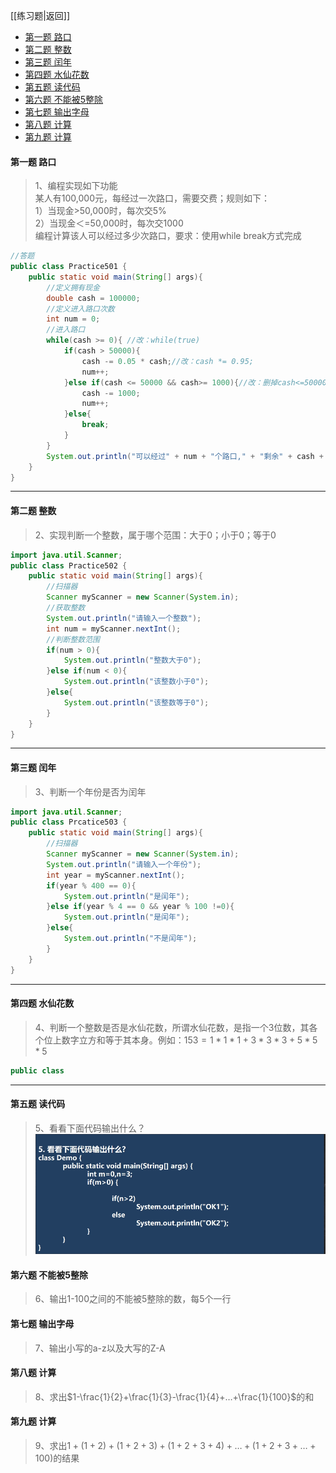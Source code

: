 [[练习题|返回]]


- [第一题 路口](#第一题-路口)
- [第二题 整数](#第二题-整数)
- [第三题 闰年](#第三题-闰年)
- [第四题 水仙花数](#第四题-水仙花数)
- [第五题 读代码](#第五题-读代码)
- [第六题 不能被5整除](#第六题-不能被5整除)
- [第七题 输出字母](#第七题-输出字母)
- [第八题 计算](#第八题-计算)
- [第九题 计算](#第九题-计算)
#### 第一题 路口
>1、编程实现如下功能  
>某人有100,000元，每经过一次路口，需要交费；规则如下：  
>1）当现金>50,000时，每次交5%  
>2）当现金＜=50,000时，每次交1000  
>编程计算该人可以经过多少次路口，要求：使用while break方式完成

```java
//答题
public class Practice501 {
    public static void main(String[] args){
        //定义拥有现金
        double cash = 100000;
        //定义进入路口次数
        int num = 0;
        //进入路口
        while(cash >= 0){ //改：while(true)
            if(cash > 50000){
                cash -= 0.05 * cash;//改：cash *= 0.95;
                num++;
            }else if(cash <= 50000 && cash>= 1000){//改：删掉cash<=50000
                cash -= 1000;
                num++;
            }else{
                break;
            }
        }
        System.out.println("可以经过" + num + "个路口," + "剩余" + cash + "元钱");
    }
}
```


---
#### 第二题 整数
>2、实现判断一个整数，属于哪个范围：大于0；小于0；等于0
```java
import java.util.Scanner; 
public class Practice502 {
    public static void main(String[] args){
        //扫描器
        Scanner myScanner = new Scanner(System.in);
        //获取整数
        System.out.println("请输入一个整数");
        int num = myScanner.nextInt();
        //判断整数范围
        if(num > 0){
            System.out.println("整数大于0");
        }else if(num < 0){
            System.out.println("该整数小于0");
        }else{
            System.out.println("该整数等于0");
        }
    }
}
```

---
#### 第三题 闰年
>3、判断一个年份是否为闰年
```java
import java.util.Scanner;
public class Prcatice503 {
    public static void main(String[] args){
        //扫描器
        Scanner myScanner = new Scanner(System.in);
        System.out.println("请输入一个年份");
        int year = myScanner.nextInt();
        if(year % 400 == 0){
            System.out.println("是闰年");
        }else if(year % 4 == 0 && year % 100 !=0){
            System.out.println("是闰年");
        }else{
            System.out.println("不是闰年");
        }
    }
}
```
---
#### 第四题 水仙花数
>4、判断一个整数是否是水仙花数，所谓水仙花数，是指一个3位数，其各个位上数字立方和等于其本身。例如：$153=1*1*1+3*3*3+5*5*5$

```java
public class 
```

---
#### 第五题 读代码
>5、看看下面代码输出什么？
![alt text](https://raw.githubusercontent.com/Stolorzs/Picgo/master/%E6%88%AA%E5%B1%8F2024-04-3022.49.04.png)


#### 第六题 不能被5整除
>6、输出1-100之间的不能被5整除的数，每5个一行


#### 第七题 输出字母
>7、输出小写的a-z以及大写的Z-A


#### 第八题 计算
>8、求出$1-\frac{1}{2}+\frac{1}{3}-\frac{1}{4}+…+\frac{1}{100}$的和


#### 第九题 计算
>9、求出$1+(1+2)+(1+2+3)+(1+2+3+4)+…+(1+2+3+…+100)$的结果